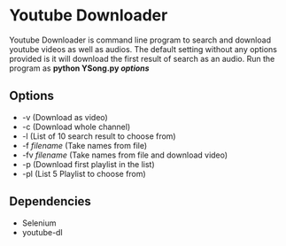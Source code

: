 # Youtube Downloader
Youtube Downloader is command line program to search and download youtube videos as well as audios.
The default setting without any options provided is it will download the first result of search as an audio.
Run the program as __python YSong.py *options*__

## Options
* -v    (Download as video)
* -c    (Download whole channel)
* -l    (List of 10 search result to choose from)
* -f *filename*    (Take names from file)
* -fv *filename*    (Take names from file and download video)
* -p    (Download first playlist in the list)
* -pl    (List 5 Playlist to choose from)

## Dependencies
* Selenium
* youtube-dl
	
